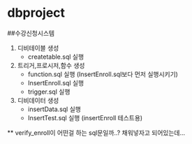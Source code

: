 # dbproject
##수강신청시스템
1. 디비테이블 생성
    - createtable.sql 실행
2. 트리거,프로시저,함수 생성
    - function.sql 실행 (InsertEnroll.sql보다 먼저 실행시키기)
    - InsertEnroll.sql 실행
    - trigger.sql 실행
3. 디비데이터 생성
    - insertData.sql 실행
    - InsertTest.sql 실행 (insertEnroll 테스트용)
    
** verify_enroll이 어떤걸 하는 sql문일까..? 채워넣자고 되어있는데...
